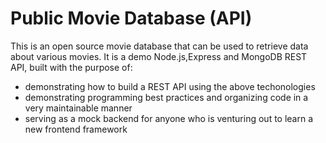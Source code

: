 # Public Movie Database (API)

This is an open source movie database that can be used to retrieve data about various movies.
It is a demo Node.js,Express and MongoDB REST API, built with the purpose of:

- demonstrating how to build a REST API using the above techonologies
- demonstrating programming best practices and organizing code in a very maintainable manner
- serving as a mock backend for anyone who is venturing out to learn a new frontend framework
